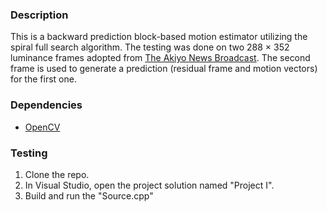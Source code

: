 ### Description

This is a backward prediction block-based motion estimator utilizing the spiral full search algorithm.
The testing was done on two 288 × 352 luminance frames adopted from [The Akiyo News Broadcast](https://media.xiph.org/video/derf/).
The second frame is used to generate a prediction (residual frame and motion vectors) for the first one.

### Dependencies

* [OpenCV](https://www.youtube.com/watch?v=M-VHaLHC4XI&t=1s)

### Testing

1. Clone the repo.
2. In Visual Studio, open the project solution named "Project I".
3. Build and run the "Source.cpp"
